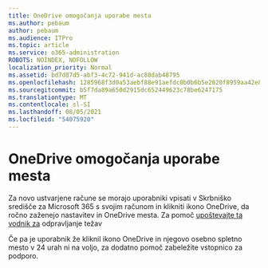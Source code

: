 ```yaml
---
title: OneDrive omogočanja uporabe mesta
ms.author: pebaum
author: pebaum
ms.audience: ITPro
ms.topic: article
ms.service: o365-administration
ROBOTS: NOINDEX, NOFOLLOW
localization_priority: Normal
ms.assetid: bd7d87d5-abf3-4c72-941d-ac88dab48795
ms.openlocfilehash: 1285968f3d0a53aebf88e91aefdc0b0b6b5e2020f8959aa42e85151a800c68ed
ms.sourcegitcommit: b5f7da89a650d2915dc652449623c78be6247175
ms.translationtype: MT
ms.contentlocale: sl-SI
ms.lasthandoff: 08/05/2021
ms.locfileid: "54075920"
---
```

# <a name="onedrive-site-provisioning"></a>OneDrive omogočanja uporabe mesta

Za novo ustvarjene račune se morajo uporabniki vpisati v Skrbniško središče za Microsoft 365 s svojim računom in klikniti ikono OneDrive, da ročno zaženejo nastavitev in OneDrive mesta.
Za pomoč [upoštevajte ta vodnik za](https://docs.microsoft.com/sharepoint/support/sites/troubleshooting-guide-for-sites-stopped-at-provisioning) odpravljanje težav

Če pa je uporabnik že kliknil ikono OneDrive in njegovo osebno spletno mesto v 24 urah ni na voljo, za dodatno pomoč zabeležite vstopnico za podporo.

